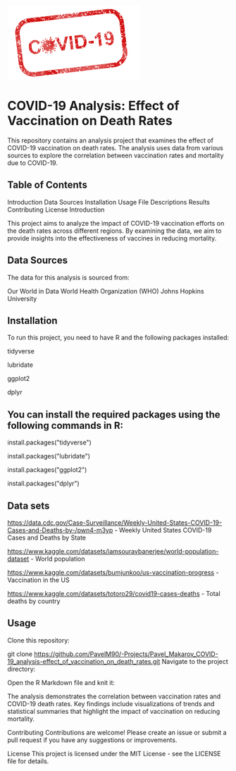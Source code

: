 ![covid_image](images/example-image-covid.png)
# COVID-19 Analysis: Effect of Vaccination on Death Rates

  This repository contains an analysis project that examines the effect of COVID-19 vaccination on death rates. 
  The analysis uses data from various sources to explore the correlation between vaccination rates and mortality due to COVID-19.

## Table of Contents
  Introduction
  Data Sources
  Installation
  Usage
  File Descriptions
  Results
  Contributing
  License
  Introduction

This project aims to analyze the impact of COVID-19 vaccination efforts on the death rates across different regions. By examining the data, we aim to provide insights into the effectiveness of vaccines in reducing mortality.

## Data Sources
  The data for this analysis is sourced from:

  Our World in Data
  World Health Organization (WHO)
  Johns Hopkins University

## Installation
  To run this project, you need to have R and the following packages installed:

  tidyverse
  
  lubridate
  
  ggplot2
  
  dplyr
  
## You can install the required packages using the following commands in R:

  install.packages("tidyverse")
  
  install.packages("lubridate")
  
  install.packages("ggplot2")
  
  install.packages("dplyr")
  
## Data sets
  https://data.cdc.gov/Case-Surveillance/Weekly-United-States-COVID-19-Cases-and-Deaths-by-/pwn4-m3yp - Weekly United States COVID-19 Cases and Deaths by State
  
  https://www.kaggle.com/datasets/iamsouravbanerjee/world-population-dataset - World population
  
  https://www.kaggle.com/datasets/bumjunkoo/us-vaccination-progress - Vaccination in the US
  
  https://www.kaggle.com/datasets/totoro29/covid19-cases-deaths - Total deaths by country
  
 
## Usage
  Clone this repository:

  git clone https://github.com/PavelM90/-Projects/Pavel_Makarov_COVID-19_analysis-effect_of_vaccination_on_death_rates.git
  Navigate to the project directory:


  Open the R Markdown file and knit it:


The analysis demonstrates the correlation between vaccination rates and COVID-19 death rates. Key findings include visualizations of trends and statistical summaries that highlight the impact of vaccination on reducing mortality.

Contributing
Contributions are welcome! Please create an issue or submit a pull request if you have any suggestions or improvements.

License
This project is licensed under the MIT License - see the LICENSE file for details.
